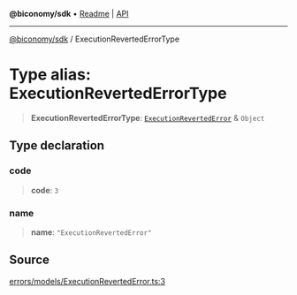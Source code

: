 **@biconomy/sdk** • [Readme](../README.md) \| [API](../globals.md)

***

[@biconomy/sdk](../README.md) / ExecutionRevertedErrorType

# Type alias: ExecutionRevertedErrorType

> **ExecutionRevertedErrorType**: [`ExecutionRevertedError`](../classes/ExecutionRevertedError.md) & `Object`

## Type declaration

### code

> **code**: `3`

### name

> **name**: `"ExecutionRevertedError"`

## Source

[errors/models/ExecutionRevertedError.ts:3](https://github.com/bcnmy/sdk/blob/main/src/errors/models/ExecutionRevertedError.ts#L3)
